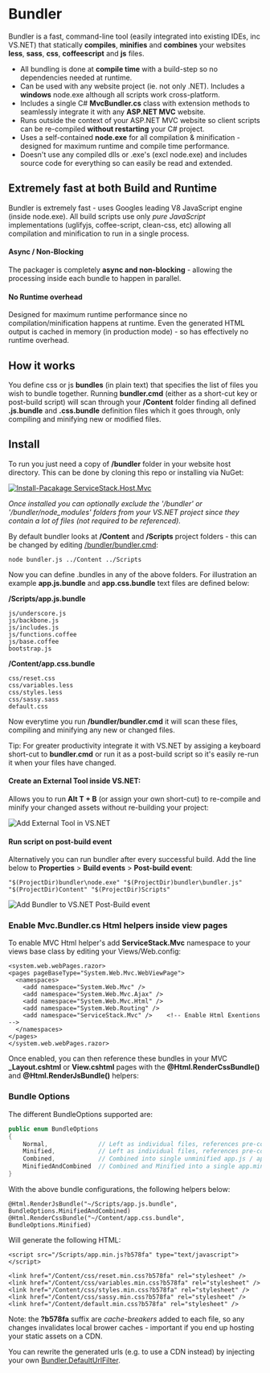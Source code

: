 # Bundler

Bundler is a fast, command-line tool (easily integrated into existing IDEs, inc VS.NET) that statically **compiles**, **minifies** and **combines** your websites **less**, **sass**, **css**, **coffeescript** and **js** files.

  - All bundling is done at **compile time** with a build-step so no dependencies needed at runtime. 
  - Can be used with any website project (ie. not only .NET). Includes a **windows** node.exe although all scripts work cross-platform.
  - Includes a single C# **MvcBundler.cs** class with extension methods to seamlessly integrate it with any **ASP.NET MVC** website.
  - Runs outside the context of your ASP.NET MVC website so client scripts can be re-compiled **without restarting** your C# project.
  - Uses a self-contained **node.exe** for all compilation & minification - designed for maximum runtime and compile time performance.
  - Doesn't use any compiled dlls or .exe's (excl node.exe) and includes source code for everything so can easily be read and extended.

## Extremely fast at both Build and Runtime
Bundler is extremely fast - uses Googles leading V8 JavaScript engine (inside node.exe). All build scripts use only *pure JavaScript* implementations (uglifyjs, coffee-script, clean-css, etc) allowing all compilation and minification to run in a single process. 

#### Async / Non-Blocking
The packager is completely **async and non-blocking** - allowing the processing inside each bundle to happen in parallel. 

#### No Runtime overhead
Designed for maximum runtime performance since no compilation/minification happens at runtime. 
Even the generated HTML output is cached in memory (in production mode) - so has effectively no runtime overhead.

## How it works

You define css or js **bundles** (in plain text) that specifies the list of files you wish to bundle together. Running **bundler.cmd** (either as a short-cut key or post-build script) will scan through your **/Content** folder finding all defined **.js.bundle** and **.css.bundle** definition files which it goes through, only compiling and minifying new or modified files.

## Install

To run you just need a copy of **/bundler** folder in your website host directory. This can be done by cloning this repo or installing via NuGet:

[![Install-Pacakage ServiceStack.Host.Mvc](http://www.servicestack.net/img/nuget-bundler.png)](https://nuget.org/packages/Bundler)

*Once installed you can optionally exclude the '/bundler' or '/bundler/node_modules' folders from your VS.NET project since they contain a lot of files (not required to be referenced).*

By default bundler looks at **/Content** and **/Scripts** project folders - this can be changed by editing [/bundler/bundler.cmd](https://github.com/ServiceStack/Bundler/blob/master/NuGet/content/bundler/bundler.cmd):

    node bundler.js ../Content ../Scripts

Now you can define .bundles in any of the above folders. For illustration an example **app.js.bundle** and **app.css.bundle** text files are defined below:

**/Scripts/app.js.bundle**

	js/underscore.js
	js/backbone.js
	js/includes.js
	js/functions.coffee
	js/base.coffee
	bootstrap.js

**/Content/app.css.bundle**
	
	css/reset.css
	css/variables.less
	css/styles.less
	css/sassy.sass
	default.css

Now everytime you run **/bundler/bundler.cmd** it will scan these files, compiling and minifying any new or changed files. 

Tip: For greater productivity integrate it with VS.NET by assiging a keyboard short-cut to **bundler.cmd** or run it as a post-build script so it's easily re-run it when your files have changed.

#### Create an External Tool inside VS.NET:

Allows you to run **Alt T + B** (or assign your own short-cut) to re-compile and minify your changed assets without re-building your project:

![Add External Tool in VS.NET](http://www.servicestack.net/img/external-tools-bundler.png)

#### Run script on post-build event
Alternatively you can run bundler after every successful build. Add the line below to **Properties** > **Build events** > **Post-build event**:

    "$(ProjectDir)bundler\node.exe" "$(ProjectDir)bundler\bundler.js" "$(ProjectDir)Content" "$(ProjectDir)Scripts"
    
![Add Bundler to VS.NET Post-Build event](http://servicestack.net/img/post-build-bundler.png)

### Enable Mvc.Bundler.cs Html helpers inside view pages

To enable MVC Html helper's add **ServiceStack.Mvc** namespace to your views base class by editing your Views/Web.config:

    <system.web.webPages.razor>
    <pages pageBaseType="System.Web.Mvc.WebViewPage">
      <namespaces>
        <add namespace="System.Web.Mvc" />
        <add namespace="System.Web.Mvc.Ajax" />
        <add namespace="System.Web.Mvc.Html" />
        <add namespace="System.Web.Routing" />
        <add namespace="ServiceStack.Mvc" />    <!-- Enable Html Exentions -->
      </namespaces>
    </pages>
    </system.web.webPages.razor>

Once enabled, you can then reference these bundles in your MVC **_Layout.cshtml** or **View.cshtml** pages with the **@Html.RenderCssBundle()** and **@Html.RenderJsBundle()** helpers:

### Bundle Options

The different BundleOptions supported are:

```csharp
public enum BundleOptions
{
    Normal,              // Left as individual files, references pre-compiled .js / .css files
    Minified,            // Left as individual files, references pre-compiled and minified .min.js / .min.css files
    Combined,            // Combined into single unminified app.js / app.css file
    MinifiedAndCombined  // Combined and Minified into a single app.min.js / app.min.css file
}
```  

With the above bundle configurations, the following helpers below:

    @Html.RenderJsBundle("~/Scripts/app.js.bundle", BundleOptions.MinifiedAndCombined)
    @Html.RenderCssBundle("~/Content/app.css.bundle", BundleOptions.Minified)

Will generate the following HTML:
    
    <script src="/Scripts/app.min.js?b578fa" type="text/javascript"></script>

    <link href="/Content/css/reset.min.css?b578fa" rel="stylesheet" />
    <link href="/Content/css/variables.min.css?b578fa" rel="stylesheet" />
    <link href="/Content/css/styles.min.css?b578fa" rel="stylesheet" />
    <link href="/Content/css/sassy.min.css?b578fa" rel="stylesheet" />
    <link href="/Content/default.min.css?b578fa" rel="stylesheet" />

Note: the **?b578fa** suffix are *cache-breakers* added to each file, so any changes invalidates local brower caches - important if you end up hosting your static assets on a CDN.

You can rewrite the generated urls (e.g. to use a CDN instead) by injecting your own [Bundler.DefaultUrlFilter](https://github.com/ServiceStack/Bundler/blob/master/NuGet/content/Mvc.Bundler.cs#L24).

